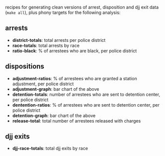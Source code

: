 recipes for generating clean versions of arrest, disposition and djj exit data (`make all`), plus phony targets for the following analysis:

## arrests
* **district-totals**: total arrests per police district
* **race-totals**: total arrests by race
* **ratio-black**: % of arrestees who are black, per police district

## dispositions
* **adjustment-ratios**: % of arrestees who are granted a station adjustment, per police district
* **adjustment-graph**: bar chart of the above
* **detention-totals**: number of arrestees who are sent to detention center, per police district
* **dentention-ratios**: % of arrestees who are sent to detention center, per police district
* **detention-graph**: bar chart of the above
* **release-total**: total number of arrestees released with charges
  
## djj exits
* **djj-race-totals**: total djj exits by race
